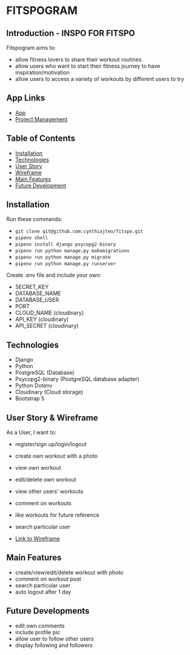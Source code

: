 # FITSPOGRAM

## Introduction - INSPO FOR FITSPO

Fitspogram aims to:

-   allow fitness lovers to share their workout routines
-   allow users who want to start their fitness journey to have inspiration/motivation
-   allow users to access a variety of workouts by different users to try

## App Links

-   [App]()
-   [Project Management](https://github.com/cynthiajteo/fitspo/projects/1)

## Table of Contents

-   [Installation](#Installation)
-   [Technologies](#Technologies)
-   [User Story](#User-Story-&-Wireframe)
-   [Wireframe](#Wireframe)
-   [Main Features](#Main-Features)
-   [Future Development](#Future-Development)

## Installation

Run these commands:

-   `git clone git@github.com:cynthiajteo/fitspo.git`
-   `pipenv shell`
-   `pipenv install django psycopg2-binary`
-   `pipenv run python manage.py makemigrations`
-   `pipenv run python manage.py migrate`
-   `pipenv run python manage.py runserver`

Create .env file and include your own:

-   SECRET_KEY
-   DATABASE_NAME
-   DATABASE_USER
-   PORT
-   CLOUD_NAME (cloudinary)
-   API_KEY (cloudinary)
-   API_SECRET (cloudinary)

## Technologies

-   Django
-   Python
-   PostgreSQL (Database)
-   Psycopg2-binary (PostgreSQL database adapter)
-   Python Dotenv
-   Cloudinary (Cloud storage)
-   Bootstrap 5

## User Story & Wireframe

As a User, I want to:

-   register/sign up/login/logout
-   create own workout with a photo
-   view own workout
-   edit/delete own workout
-   view other users' workouts
-   comment on workouts
-   like workouts for future reference
-   search particular user

-   [Link to Wireframe]()

## Main Features

-   create/view/edit/delete workout with photo
-   comment on workout post
-   search particular user
-   auto logout after 1 day

## Future Developments

-   edit own comments
-   include profile pic
-   allow user to follow other users
-   display following and followers
